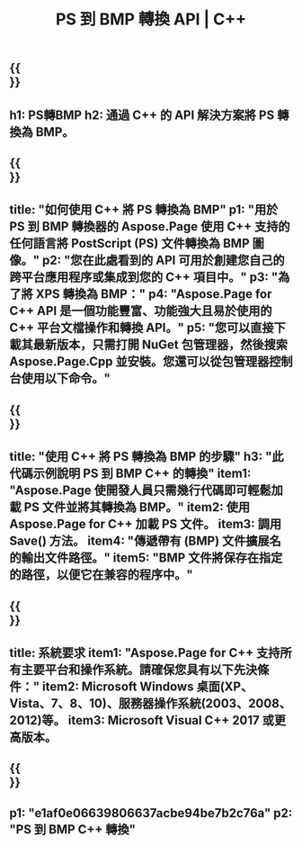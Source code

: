 ﻿---
translation: true
template: /_templates/_conversion-child-cpp.md
title: PS 到 BMP 轉換 API | C++
url: /cpp/conversion/ps-to-bmp/
description: Aspose.Page 為 C++ API 解決方案提供的 PS 到 BMP 轉換。適用於 Windows 32 位、Windows 64 位和 Linux 64 位的 C++ 運行時環境。
informat: PS
outformat: BMP
otherformats: XPS EPS
---

{{<section banner>}}
---
h1: PS轉BMP
h2: 通過 C++ 的 API 解決方案將 PS 轉換為 BMP。
---

{{<section overview>}}
---
title: "如何使用 C++ 將 PS 轉換為 BMP"
p1: "用於 PS 到 BMP 轉換器的 Aspose.Page 使用 C++ 支持的任何語言將 PostScript (PS) 文件轉換為 BMP 圖像。"
p2: "您在此處看到的 API 可用於創建您自己的跨平台應用程序或集成到您的 C++ 項目中。"
p3: "為了將 XPS 轉換為 BMP："
p4: "Aspose.Page for C++ API 是一個功能豐富、功能強大且易於使用的 C++ 平台文檔操作和轉換 API。"
p5: "您可以直接下載其最新版本，只需打開 NuGet 包管理器，然後搜索 Aspose.Page.Cpp 並安裝。您還可以從包管理器控制台使用以下命令。"
---

{{<section feature1>}}
---
title: "使用 C++ 將 PS 轉換為 BMP 的步驟"
h3: "此代碼示例說明 PS 到 BMP C++ 的轉換"
item1: "Aspose.Page 使開發人員只需幾行代碼即可輕鬆加載 PS 文件並將其轉換為 BMP。"
item2: 使用 Aspose.Page for C++ 加載 PS 文件。
item3: 調用 Save() 方法。
item4: "傳遞帶有 (BMP) 文件擴展名的輸出文件路徑。"
item5: "BMP 文件將保存在指定的路徑，以便它在兼容的程序中。"
---

{{<section feature2>}}
---
title: 系統要求
item1: "Aspose.Page for C++ 支持所有主要平台和操作系統。請確保您具有以下先決條件："
item2: Microsoft Windows 桌面(XP、Vista、7、8、10)、服務器操作系統(2003、2008、2012)等。
item3: Microsoft Visual C++ 2017 或更高版本。
---

{{<section gist>}}
---
p1: "e1af0e06639806637acbe94be7b2c76a"
p2: "PS 到 BMP C++ 轉換"
---
